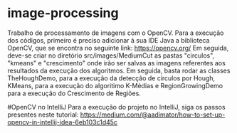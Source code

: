 # image-processing
Trabalho de processamento de imagens com o OpenCV.
Para a execução dos códigos, primeiro é preciso adicionar á sua IDE Java a biblioteca OpenCV, que se encontra no seguinte link:
https://opencv.org/
Em seguida, deve-se criar no diretório src/images/MediumCut as pastas "circulos", "kmeans" e "crescimento" onde irão ser salvas as imagens referentes aos resultados da execução dos algoritmos. Em seguida, basta rodar as classes TheHoughDemo, para a execução da detecção de círculos por Hough, KMeans, para a execução do algoritimo K-Médias e RegionGrowingDemo para a execução do Crescimento de Regiões.

#OpenCV no IntelliJ
Para a execução do projeto no IntelliJ, siga os passos presentes neste tutorial: 
https://medium.com/@aadimator/how-to-set-up-opencv-in-intellij-idea-6eb103c1d45c
